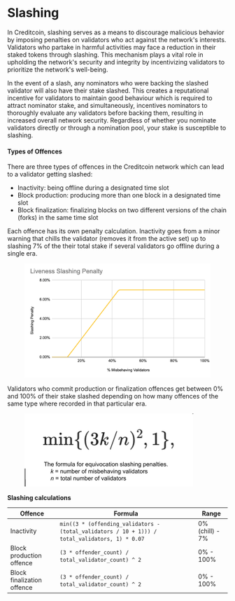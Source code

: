 # Slashing

In Creditcoin, slashing serves as a means to discourage malicious behavior by imposing penalties on validators who act against the network's interests. Validators who partake in harmful activities may face a reduction in their staked tokens through slashing. This mechanism plays a vital role in upholding the network's security and integrity by incentivizing validators to prioritize the network's well-being.

In the event of a slash, any nominators who were backing the slashed validator will also have their stake slashed. This creates a reputational incentive for validators to maintain good behaviour which is required to attract nominator stake, and simultaneously, incentives nominators to thoroughly evaluate any validators before backing them, resulting in increased overall network security. Regardless of whether you nominate validators directly or through a nomination pool, your stake is susceptible to slashing.

#### Types of Offences <a href="#types-of-offences" id="types-of-offences"></a>

There are three types of offences in the Creditcoin network which can lead to a validator getting slashed:

* Inactivity: being offline during a designated time slot
* Block production: producing more than one block in a designated time slot
* Block finalization: finalizing blocks on two different versions of the chain (forks) in the same time slot

Each offence has its own penalty calculation. Inactivity goes from a minor warning that chills the validator (removes it from the active set) up to slashing 7% of the their total stake if several validators go offline during a single era.

<figure><img src="../.gitbook/assets/image (6).png" alt=""><figcaption></figcaption></figure>

Validators who commit production or finalization offences get between 0% and 100% of their stake slashed depending on how many offences of the same type where recorded in that particular era.

<figure><img src="../.gitbook/assets/image (3).png" alt=""><figcaption></figcaption></figure>

**Slashing calculations**

| **Offence**                | **Formula**                                                                                    | **Range**       |
| -------------------------- | ---------------------------------------------------------------------------------------------- | --------------- |
| Inactivity                 | `min((3 * (offending_validators - (total_validators / 10 + 1))) / total_validators, 1) * 0.07` | 0% (chill) - 7% |
| Block production offence   | `(3 * offender_count) / total_validator_count) ^ 2`                                            | 0% - 100%       |
| Block finalization offence | `(3 * offender_count) / total_validator_count) ^ 2`                                            | 0% - 100%       |

&#x20;
